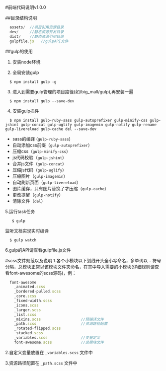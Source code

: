 #前端代码说明v1.0.0

##目录结构说明
```js
  assets/  //项目引用资源目录
  dev/     //静态资源开发目录
  dist/    //静态资源引用目录
  gulpfile.js   //gulpAPI文件
```


##gulp的使用

1. 安装node环境

2. 全局安装gulp
  ```console
    $ npm install gulp -g
  ```
3. 进入到需要gulp管理的项目路径(如/big_mall/gulp),再安装一遍
  ```console
    $ npm install gulp --save-dev
  ```
  
4. 安装gulp插件
  
  ```console
    $ npm install gulp-ruby-sass gulp-autoprefixer gulp-minify-css gulp-jshint gulp-concat gulp-uglify gulp-imagemin gulp-notify gulp-rename gulp-livereload gulp-cache del --save-dev

  ``` 

  * sass的编译 (`gulp-ruby-sass`)
  * 自动添加css前缀（`gulp-autoprefixer`）
  * 压缩css（`gulp-minify-css`）
  * js代码校验（`gulp-jshint`）
  * 合并js文件（`gulp-concat`）
  * 压缩js代码（`gulp-uglify`）
  * 压缩图片（`gulp-imagemin`）
  * 自动刷新页面（`gulp-livereload`）
  * 图片缓存，只有图片替换了才压缩（`gulp-cache`）
  * 更改提醒（`gulp-notify`）
  * 清除文件（`del`）
  
  
5.运行task任务

 ```console
    $ gulp
  ```
  
  监听文档实现实时编译
  
  ```console
    $ gulp watch
  ```
  
6.gulp的API请查看gulpfile.js文件


#scss文件规范以及说明
1.各个小模块以下划线开头全小写命名，多单词以 `-` 符号分隔，总模块正常以该模块文件夹命名，在其中导入需要的小模块(详细规则请查看font-awesome的scss源码)，例：

```js
  font-awesome
    _animated.scss
    _bordered-pulled.scss
    _core.scss
    _fixed-width.scss
    _icons.scss
    _larger.scss
    _list.scss
    _mixins.scss                  //预编译文件
    _path.scss                    //资源路径配置
    _rotated-flipped.scss
    _stacked.scss
    _variables.scss               //变量定义
    font-awesome.scss             //总模块文件

```

2.自定义变量放置在 `_variables.scss` 文件中

3.资源路径配置在 `_path.scss` 文件中
